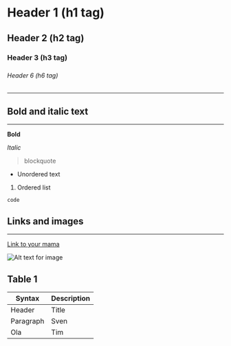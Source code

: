 # Header 1 (h1 tag)
## Header 2 (h2 tag)
### Header 3 (h3 tag)
####
#####
###### Header 6 (h6 tag)

---

## Bold and italic text 

---

**Bold**

*Italic*

> blockquote


- Unordered text

1. Ordered list

`code`

## Links and images

---

[Link to your mama](https://google.com)

![Alt text for image](image-ifil)



## Table 1

| Syntax    | Description |
|-----------|-------------|
| Header    | Title       |
| Paragraph | Sven        |
| Ola | Tim        |


